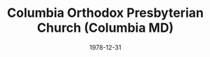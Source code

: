 ---
date: &id001 1978-12-31
end_date: null
location:
  address: 10001 Route 108
  city: Columbia
  state: MD
minister:
- end: 2011-01-01
  name: Allen H. Harris
  start: 1978-12-31
  type: Pastor
- end: null
  name: Randall M. Lovelace
  start: 2011-01-01
  type: Pastor
- end: 2010-01-01
  name: Stephen Green
  start: 1990-01-01
  type: Associate Pastor
- end: 2015-01-01
  name: Timothy Flora
  start: 2005-01-01
  type: Associate Pastor
- end: 2013-01-01
  name: Daniel J. Halley
  start: 2011-01-01
  type: Pastor_of_youth_and_families
ministers:
- Allen H. Harris
- Randall M. Lovelace
- Stephen Green
- Timothy Flora
- Daniel J. Halley
name: Columbia Orthodox Presbyterian Church
names:
- end: null
  name: Columbia Orthodox Presbyterian Church
  start: 1978-12-31
origination_date: *id001
raw_data: "MD\nColumbia\nColumbia Orthodox Presbyterian Church  (December 31, 1978\u2013\
  \ )\n10001 Route 108\nPastors: Allen H. Harris, 1978\u20132011\nRandall M. Lovelace,\
  \ 2011\u2013\nAsst./Assoc. P.: Stephen Green, 1990\u20132010\nTimothy Flora, 2005\u2013\
  15\nPastor of Youth and Families:  Daniel J. Halley, 2011\u201313"
received_from: null
states:
- MD
status:
  active: true
  end_date: null
  reason: null
  received_from: null
  withdrawal_to: null
title: Columbia Orthodox Presbyterian Church (Columbia MD)
year_established:
- 1978

---